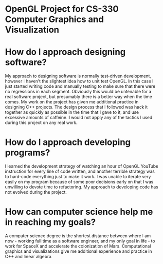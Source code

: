 # OpenGL Project for CS-330 Computer Graphics and Visualization

# How do I approach designing software?
My approach to designing software is normally test-driven development, however I haven't the slightest idea how to unit test OpenGL. In this case I just started writing code and manually testing to make sure that there were no regressions in each segment. Obviously this would be untenable for a real software project, but presumably there is a better way when the time comes.
My work on the project has given me additional practice in designing C++ projects.
The design process that I followed was hack it together as quickly as possible in the time that I gave to it, and use excessive amounts of caffeine.
I would not apply any of the tactics I used during this project on any real work.

# How do I approach developing programs?
I learned the development strategy of watching an hour of OpenGL YouTube instruction for every line of code written, and another terrible strategy was to hard-code everything just to make it work.
I was unable to iterate very easily on my program because of some poor decisions early on that I was unwilling to devote time to refactoring.
My approach to developing code has not evolved during the project.

# How can computer science help me in reaching my goals?
A computer science degree is the shortest distance between where I am now - working full time as a software engineer, and my only goal in life - to work for SpaceX and accelerate the colonization of Mars.
Computational graphics and visualizations give me additional experience and practice in C++ and linear algebra.
